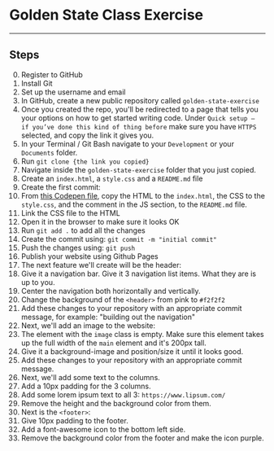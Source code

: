 # Golden State Class Exercise

---

## Steps

0. Register to GitHub
1. Install Git
2. Set up the username and email
3. In GitHub, create a new public repository called `golden-state-exercise`
4. Once you created the repo, you'll be redirected to a page that tells you your options on how to get started writing code. Under `Quick setup — if you’ve done this kind of thing before` make sure you have `HTTPS` selected, and copy the link it gives you.
5. In your Terminal / Git Bash navigate to your `Development` or your `Documents` folder.
6. Run `git clone {the link you copied}`
7. Navigate inside the `golden-state-exercise` folder that you just copied.
8. Create an `index.html`, a `style.css` and a `README.md` file
9. Create the first commit:
10. From [this Codepen file](https://codepen.io/amina_karl/pen/mdVJqgo), copy the HTML to the `index.html`, the CSS to the `style.css`, and the comment in the JS section, to the `README.md` file.
11. Link the CSS file to the HTML
12. Open it in the browser to make sure it looks OK
13. Run `git add .` to add all the changes
14. Create the commit using: `git commit -m "initial commit"`
15. Push the changes using: `git push`
16. Publish your website using Github Pages
17. The next feature we'll create will be the header:
18. Give it a navigation bar. Give it 3 navigation list items. What they are is up to you.
19. Center the navigation both horizontally and vertically.
20. Change the background of the `<header>` from pink to `#f2f2f2`
21. Add these changes to your repository with an appropriate commit message, for example: "building out the navigation"
22. Next, we'll add an image to the website:
23. The element with the `image` class is empty. Make sure this element takes up the full width of the `main` element and it's 200px tall.
24. Give it a background-image and position/size it until it looks good.
25. Add these changes to your repository with an appropriate commit message.
26. Next, we'll add some text to the columns.
27. Add a 10px padding for the 3 columns.
28. Add some lorem ipsum text to all 3: `https://www.lipsum.com/`
29. Remove the height and the background color from them.
30. Next is the `<footer>`:
31. Give 10px padding to the footer.
32. Add a font-awesome icon to the bottom left side.
33. Remove the background color from the footer and make the icon purple.
